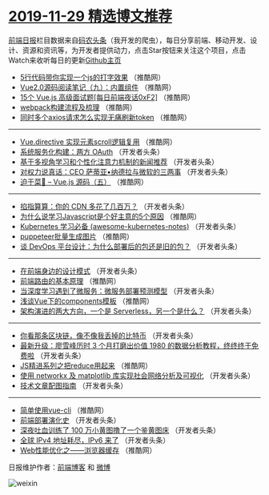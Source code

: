 # [2019-11-29 精选博文推荐](https://toutiao.qdkfweb.cn/date/2019/11/29)

[前端日报](https://qdkfweb.cn/c/news)栏目数据来自[码农头条](https://toutiao.qdkfweb.cn/)（我开发的爬虫），每日分享前端、移动开发、设计、资源和资讯等，为开发者提供动力，点击Star按钮来关注这个项目，点击Watch来收听每日的更新[Github主页](https://github.com/kujian/frontendDaily)
* [5行代码带你实现一个js的打字效果](https://toutiao.qdkfweb.cn/132239.html) （推酷网）
* [Vue2.0源码阅读笔记（九）：内置组件](https://toutiao.qdkfweb.cn/132225.html) （推酷网）
* [15个 Vue.js 高级面试题[每日前端夜话0xF2]](https://toutiao.qdkfweb.cn/132227.html) （推酷网）
* [webpack构建流程及梳理](https://toutiao.qdkfweb.cn/132246.html) （推酷网）
* [同时多个axios请求怎么实现无痛刷新token](https://toutiao.qdkfweb.cn/132248.html) （推酷网）

***
* [Vue.directive 实现元素scroll逻辑复用](https://toutiao.qdkfweb.cn/132234.html) （推酷网）
* [系统服务化构建：两方 OAuth](https://toutiao.qdkfweb.cn/132187.html) （开发者头条）
* [基于多视角学习和个性化注意力机制的新闻推荐](https://toutiao.qdkfweb.cn/132199.html) （开发者头条）
* [对权力说真话：CEO 萨蒂亚•纳德拉与微软的三两事](https://toutiao.qdkfweb.cn/132177.html) （开发者头条）
* [迫于菜🐶 &#8211; Vue.js 源码（五）](https://toutiao.qdkfweb.cn/132235.html) （推酷网）

***
* [掐指算算：你的 CDN 多花了几百万？](https://toutiao.qdkfweb.cn/132188.html) （开发者头条）
* [为什么说学习Javascript是个好主意的5个原因](https://toutiao.qdkfweb.cn/132224.html) （推酷网）
* [Kubernetes 学习必备 (awesome-kubernetes-notes)](https://toutiao.qdkfweb.cn/132178.html) （开发者头条）
* [puppeteer批量生成图片](https://toutiao.qdkfweb.cn/132236.html) （推酷网）
* [谈 DevOps 平台设计：为什么部署后的包还是旧的包？](https://toutiao.qdkfweb.cn/132189.html) （开发者头条）

***
* [在前端身边的设计模式](https://toutiao.qdkfweb.cn/132179.html) （开发者头条）
* [前端路由的基本原理](https://toutiao.qdkfweb.cn/132237.html) （推酷网）
* [当深度学习遇到了微服务：微服务部署预测模型](https://toutiao.qdkfweb.cn/132190.html) （开发者头条）
* [浅谈Vue下的components模板](https://toutiao.qdkfweb.cn/132226.html) （推酷网）
* [架构演进的两大方向，一个是 Serverless，另一个是什么？](https://toutiao.qdkfweb.cn/132180.html) （开发者头条）

***
* [你看那条区块链，像不像我丢掉的比特币](https://toutiao.qdkfweb.cn/132191.html) （开发者头条）
* [最新升级：廖雪峰历时 3 个月打磨出价值 1980 的数据分析教程，终终终于免费啦](https://toutiao.qdkfweb.cn/132181.html) （开发者头条）
* [JS精进系列之把reduce用起来](https://toutiao.qdkfweb.cn/132242.html) （推酷网）
* [使用 networkx 及 matplotlib 库实现社会网络分析及可视化](https://toutiao.qdkfweb.cn/132192.html) （开发者头条）
* [技术文章配图指南](https://toutiao.qdkfweb.cn/132171.html) （开发者头条）

***
* [简单使用vue-cli](https://toutiao.qdkfweb.cn/132228.html) （推酷网）
* [前端部署演化史](https://toutiao.qdkfweb.cn/132182.html) （开发者头条）
* [深夜吐血训练了 100 万小黄图撸了一个鉴黄图床](https://toutiao.qdkfweb.cn/132193.html) （开发者头条）
* [全球 IPv4 地址耗尽，IPv6 来了](https://toutiao.qdkfweb.cn/132172.html) （开发者头条）
* [Web性能优化之——浏览器缓存](https://toutiao.qdkfweb.cn/132229.html) （推酷网）

日报维护作者：[前端博客](https://qdkfweb.cn/) 和 [微博](https://qdkfweb.cn/go/weibo)

![weixin](https://user-images.githubusercontent.com/3055447/38468989-651132ac-3b80-11e8-8e6b-15122322a9d7.png)